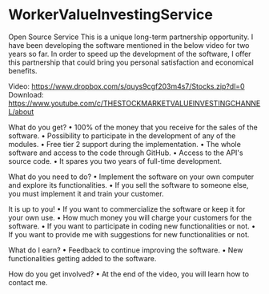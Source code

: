 # WorkerValueInvestingService
Open Source Service
This is a unique long-term partnership opportunity. I have been developing the software mentioned in the below video for two years so far. In order to speed up the development of the software, I offer this partnership that could bring you personal satisfaction and economical benefits.

Video: https://www.dropbox.com/s/quys9cgf203m4s7/Stocks.zip?dl=0
Download: https://www.youtube.com/c/THESTOCKMARKETVALUEINVESTINGCHANNEL/about

 What do you get?
•	100% of the money that you receive for the sales of the software.
•	Possibility to participate in the development of any of the modules.
•	Free tier 2 support during the implementation.
•	The whole software and access to the code through GitHub.
•	Access to the API's source code.
•	It spares you two years of full-time development.

What do you need to do?
•	Implement the software on your own computer and explore its functionalities.
•	If you sell the software to someone else, you must implement it and train your customer.

It is up to you!
•	If you want to commercialize the software or keep it for your own use.
•	How much money you will charge your customers for the software.
•	If you want to participate in coding new functionalities or not.
•	If you want to provide me with suggestions for new functionalities or not.

What do I earn?
•	Feedback to continue improving the software.
•	New functionalities getting added to the software.

How do you get involved?
•	At the end of the video, you will learn how to contact me.
